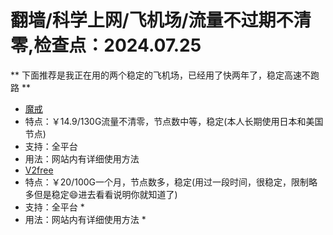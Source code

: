 # 翻墙/科学上网/飞机场/流量不过期不清零,检查点：2024.07.25
** 下面推荐是我正在用的两个稳定的飞机场，已经用了快两年了，稳定高速不跑路 **
* [魔戒](https://mojie.app/register?aff=1pWspTHg#tt)
* 特点：￥14.9/130G流量不清零，节点数中等，稳定(本人长期使用日本和美国节点)
* 支持：全平台 
* 用法：网站内有详细使用方法 
* [V2free](https://w1.v2free.cc/auth/register?code=QKu7#tt) 
* 特点：￥20/100G一个月，节点数多，稳定(用过一段时间，很稳定，限制略多但是稳定😄进去看看说明你就知道了) 
* 支持：全平台 *
* 用法：网站内有详细使用方法 *
